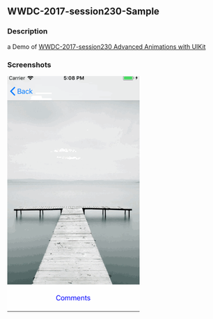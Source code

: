 ## WWDC-2017-session230-Sample

### Description

a Demo of [WWDC-2017-session230 Advanced Animations with UIKit](https://developer.apple.com/videos/play/wwdc2017/230/)

### Screenshots

![screenshots](https://github.com/engili/WWDC-2017-session230-Sample/raw/master/screenshots/screenshots.gif)


